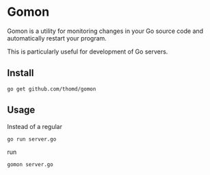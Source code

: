 # Gomon

Gomon is a utility for monitoring changes in your Go source code and automatically restart your program.

This is particularly useful for development of Go servers.

## Install

    go get github.com/thomd/gomon

## Usage

Instead of a regular

    go run server.go

run

    gomon server.go
